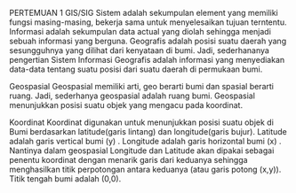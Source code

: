 PERTEMUAN 1
GIS/SIG
Sistem adalah sekumpulan element yang memiliki fungsi masing-masing, bekerja sama untuk menyelesaikan tujuan terntentu.
Informasi adalah sekumpulan data actual yang diolah sehingga menjadi sebuah informasi yang berguna.
Geografis adalah posisi suatu daerah yang sesungguhnya yang dilihat dari kenyataan di bumi.
Jadi, sederhananya pengertian Sistem Informasi Geografis adalah informasi yang menyediakan data-data tentang suatu posisi dari suatu daerah di permukaan bumi.

Geospasial
Geospasial memiliki arti, geo berarti bumi dan spasial berarti ruang. Jadi, sederhanya geospasial adalah ruang bumi. Geospasial menunjukkan posisi suatu objek yang mengacu pada koordinat.

Koordinat
Koordinat digunakan untuk menunjukkan posisi suatu objek di Bumi berdasarkan latitude(garis lintang) dan longitude(garis bujur). 
Latitude adalah garis vertical bumi (y)  . 
Longitude adalah garis horizontal bumi (x)  .
Nantinya dalam geospasial Longitude dan Latitude akan dipakai sebagai penentu koordinat dengan menarik garis dari keduanya sehingga menghasilkan titik perpotongan antara keduanya (atau garis potong (x,y)). Titik tengah bumi adalah (0,0).

